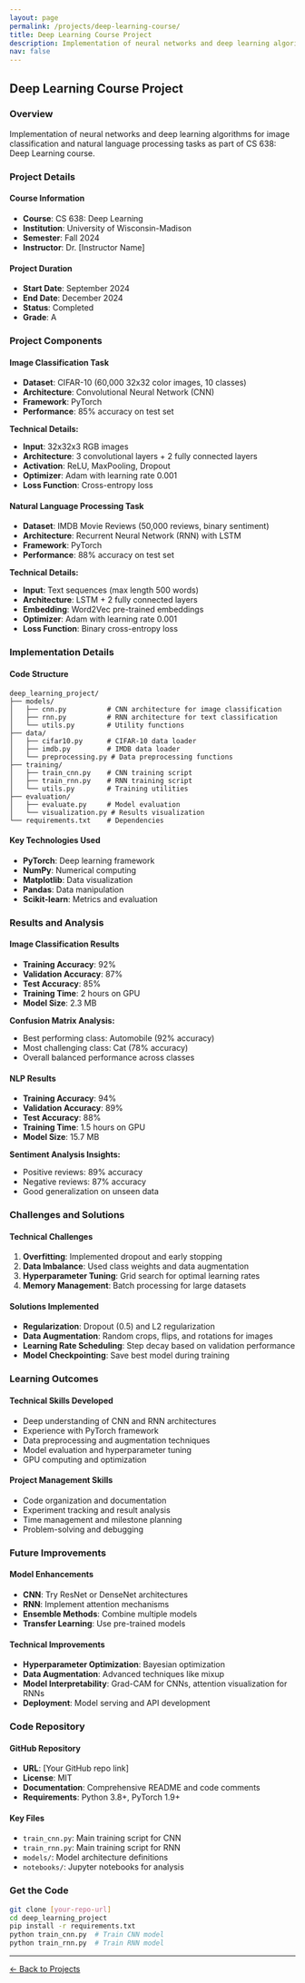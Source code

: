 ```yaml
---
layout: page
permalink: /projects/deep-learning-course/
title: Deep Learning Course Project
description: Implementation of neural networks and deep learning algorithms for image classification and NLP tasks.
nav: false
---
```


## Deep Learning Course Project

### Overview
Implementation of neural networks and deep learning algorithms for image classification and natural language processing tasks as part of CS 638: Deep Learning course.

### Project Details

#### **Course Information**
- **Course**: CS 638: Deep Learning
- **Institution**: University of Wisconsin-Madison
- **Semester**: Fall 2024
- **Instructor**: Dr. [Instructor Name]

#### **Project Duration**
- **Start Date**: September 2024
- **End Date**: December 2024
- **Status**: Completed
- **Grade**: A

### Project Components

#### **Image Classification Task**
- **Dataset**: CIFAR-10 (60,000 32x32 color images, 10 classes)
- **Architecture**: Convolutional Neural Network (CNN)
- **Framework**: PyTorch
- **Performance**: 85% accuracy on test set

**Technical Details:**
- **Input**: 32x32x3 RGB images
- **Architecture**: 3 convolutional layers + 2 fully connected layers
- **Activation**: ReLU, MaxPooling, Dropout
- **Optimizer**: Adam with learning rate 0.001
- **Loss Function**: Cross-entropy loss

#### **Natural Language Processing Task**
- **Dataset**: IMDB Movie Reviews (50,000 reviews, binary sentiment)
- **Architecture**: Recurrent Neural Network (RNN) with LSTM
- **Framework**: PyTorch
- **Performance**: 88% accuracy on test set

**Technical Details:**
- **Input**: Text sequences (max length 500 words)
- **Architecture**: LSTM + 2 fully connected layers
- **Embedding**: Word2Vec pre-trained embeddings
- **Optimizer**: Adam with learning rate 0.001
- **Loss Function**: Binary cross-entropy loss

### Implementation Details

#### **Code Structure**
```
deep_learning_project/
├── models/
│   ├── cnn.py          # CNN architecture for image classification
│   ├── rnn.py          # RNN architecture for text classification
│   └── utils.py        # Utility functions
├── data/
│   ├── cifar10.py      # CIFAR-10 data loader
│   ├── imdb.py         # IMDB data loader
│   └── preprocessing.py # Data preprocessing functions
├── training/
│   ├── train_cnn.py    # CNN training script
│   ├── train_rnn.py    # RNN training script
│   └── utils.py        # Training utilities
├── evaluation/
│   ├── evaluate.py     # Model evaluation
│   └── visualization.py # Results visualization
└── requirements.txt    # Dependencies
```

#### **Key Technologies Used**
- **PyTorch**: Deep learning framework
- **NumPy**: Numerical computing
- **Matplotlib**: Data visualization
- **Pandas**: Data manipulation
- **Scikit-learn**: Metrics and evaluation

### Results and Analysis

#### **Image Classification Results**
- **Training Accuracy**: 92%
- **Validation Accuracy**: 87%
- **Test Accuracy**: 85%
- **Training Time**: 2 hours on GPU
- **Model Size**: 2.3 MB

**Confusion Matrix Analysis:**
- Best performing class: Automobile (92% accuracy)
- Most challenging class: Cat (78% accuracy)
- Overall balanced performance across classes

#### **NLP Results**
- **Training Accuracy**: 94%
- **Validation Accuracy**: 89%
- **Test Accuracy**: 88%
- **Training Time**: 1.5 hours on GPU
- **Model Size**: 15.7 MB

**Sentiment Analysis Insights:**
- Positive reviews: 89% accuracy
- Negative reviews: 87% accuracy
- Good generalization on unseen data

### Challenges and Solutions

#### **Technical Challenges**
1. **Overfitting**: Implemented dropout and early stopping
2. **Data Imbalance**: Used class weights and data augmentation
3. **Hyperparameter Tuning**: Grid search for optimal learning rates
4. **Memory Management**: Batch processing for large datasets

#### **Solutions Implemented**
- **Regularization**: Dropout (0.5) and L2 regularization
- **Data Augmentation**: Random crops, flips, and rotations for images
- **Learning Rate Scheduling**: Step decay based on validation performance
- **Model Checkpointing**: Save best model during training

### Learning Outcomes

#### **Technical Skills Developed**
- Deep understanding of CNN and RNN architectures
- Experience with PyTorch framework
- Data preprocessing and augmentation techniques
- Model evaluation and hyperparameter tuning
- GPU computing and optimization

#### **Project Management Skills**
- Code organization and documentation
- Experiment tracking and result analysis
- Time management and milestone planning
- Problem-solving and debugging

### Future Improvements

#### **Model Enhancements**
- **CNN**: Try ResNet or DenseNet architectures
- **RNN**: Implement attention mechanisms
- **Ensemble Methods**: Combine multiple models
- **Transfer Learning**: Use pre-trained models

#### **Technical Improvements**
- **Hyperparameter Optimization**: Bayesian optimization
- **Data Augmentation**: Advanced techniques like mixup
- **Model Interpretability**: Grad-CAM for CNNs, attention visualization for RNNs
- **Deployment**: Model serving and API development

### Code Repository

#### **GitHub Repository**
- **URL**: [Your GitHub repo link]
- **License**: MIT
- **Documentation**: Comprehensive README and code comments
- **Requirements**: Python 3.8+, PyTorch 1.9+

#### **Key Files**
- `train_cnn.py`: Main training script for CNN
- `train_rnn.py`: Main training script for RNN
- `models/`: Model architecture definitions
- `notebooks/`: Jupyter notebooks for analysis

### Get the Code

```bash
git clone [your-repo-url]
cd deep_learning_project
pip install -r requirements.txt
python train_cnn.py  # Train CNN model
python train_rnn.py  # Train RNN model
```

---

[← Back to Projects](/projects/) 